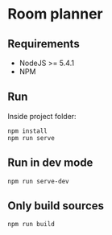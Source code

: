 # Room planner

## Requirements

* NodeJS >= 5.4.1
* NPM

## Run

Inside project folder:

```
npm install
npm run serve
```

## Run in dev mode

```
npm run serve-dev
```

## Only build sources

```
npm run build
```

